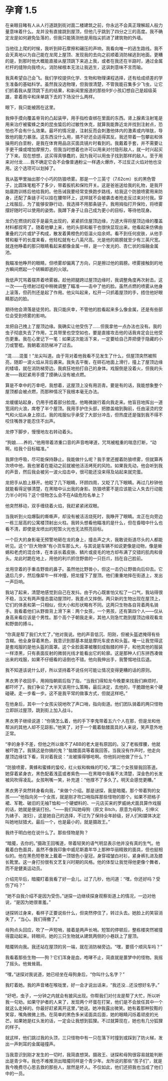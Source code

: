 # 孕育 1.5

在亲眼目睹有人从人行道跳到街对面二楼建筑之前，你永远不会真正理解超人般力量意味着什么。龙并没有直接跳到屋顶，但他几乎跳到了四分之三的高度。我不确定龙是如何避免坠落的，但我只能猜测他是用指尖抓进了建筑物的外墙。

当他往上爬的时候，我听到碎石摩擦和碾压的声响，我看向唯一的逃生路线。我不会天真地以为自己能在龙爬上屋顶、发现我的去向之前顺着消防梯逃到地面。更糟的是，到那时他大概能直接从屋顶跳下来追上我，或者在我还在半路时，通过金属栏杆的缝隙向我喷火。消防梯根本无法让我逃生，这讽刺意味不言而喻。

我真希望自己会飞。我们学校提供化学、生物和物理课程选择，还有给成绩差的学生准备的基础科学。虽然我没选物理，但我很清楚，不管我能召集多少飞虫，让它们抓着我从屋顶跳下去的结果，和新闻里报道的那些9岁小孩幻想自己是超级英雄，拿着雨伞和床单跳下去的下场没什么两样。

眼下，我只能被困在这里。

我伸手摸向覆盖脊背的凸起装甲，用手指检查绑在里面的东西。肾上腺素注射笔是用来治疗被蜜蜂之类的昆虫蛰后的过敏性休克，就算我能靠近龙并找到注射点，恐怕也不会有什么效果。最坏的情况是，注射反而会刺激他体内的激素或内啡肽，导致他的能力暴涨。这东西没什么用，搞不好还会适得其反。我还带着一包攀岩和体操用的白垩粉，是我在体育用品店买面具镜片时看到的。我戴着手套，并不需要让手更干燥或增加摩擦力，但我当时想着也许可以用来对付隐形敌人，就一时兴起买了下来。现在想想，这买得真够蠢的，因为我可以用虫子找到那样的敌人。至于用来对付龙……我不确定它会不会像普通粉尘一样遇火爆炸，不过反正火焰对他也没用。这个选项可以划掉了。

我从盔甲里抽出那个小巧的防狼喷雾。那是一个三英寸（7.62cm）长的黑色管子，比圆珠笔粗不了多少，带着扳机和保险开关。这是爸爸送给我的礼物，是我开始晨跑训练后他给我的。他告诫我要经常变换跑步路线，给我这个防狼喷雾用来防身，还配了条链子可以挂在腰带环上，这样就不会被袭击者抢走反过来对付我。穿上戏服后，为了能够安静行动，我选择不用那条链子。我用拇指打开保险，将喷雾摆好随时可以使用的姿势。我蹲下身子让自己成为更小的目标，等待他现身。

龙仍在燃烧的双手是最先出现的，紧紧抓住屋顶边缘，力道大得将屋顶边缘的覆盖材料都捏弯了。随着他攀上来，他的头部和躯干也很快显现出来。他看起来仿佛由重叠的刀片或铲子构成，散发着黄橙色的低温火焰余烬。看不到任何皮肤，从他手臂和躯干的长度来看，他轻松就有七八英尺高。光是他的肩膀就至少有三英尺宽。就连他睁着的那只眼睛看起来都像金属一样，是一个发光的、杏仁状的熔融金属池。

我瞄准他睁开的眼睛，但喷雾却偏离了方向，只是擦过他的肩膀。喷雾接触到的地方瞬间燃起一个转瞬即逝的火球。

我低声咒骂着摆弄着喷雾器。趁他把腿跨过屋顶边缘时，我调整角度再次射击。这一次——在喷射过程中稍微调整了瞄准——击中了他的脸。虽然点燃的喷雾从他身上滚落，但药剂还是起了作用。他尖叫起来，松开一只抓着屋顶的手，捂住他好眼睛那边的脸。

期待他会滑落是徒劳的。我只能庆幸，不管他的脸看起来多么像金属，还是有些部位会受到喷雾的影响。

龙把自己拽上了屋顶边缘。我确实让他受伤了……但我拿他一点办法也没有。我的虫子彻底失去了作用，工具带里也空空如也，要是直接攻击他的话我肯定会比他受伤更重。我在心里记下一笔：如果这次能活下来，一定要给自己弄把便于隐藏的小刀或警棍。我朝着消防梯冲了过去。

“混……混蛋！”龙尖叫道。由于背对着他我看不见发生了什么，但屋顶突然被照亮，随即一波火焰从背后袭来。我失去平衡，在碎石地面上滑行，撞上了屋顶边缘的矮墙，就在消防梯旁边。我疯狂地拍打自己的身体。戏服倒是没着火，但我的头发——我赶紧用手摸了摸确认没有被点燃。

算是不幸中的万幸吧，我想着，这屋顶上没有用沥青。要是有的话，我能想象整个屋顶都会被点燃，而那种情况下我根本毫无办法。

龙缓缓站起身，仍用手捂着部分脸庞。他略微跛行着向我走来。他盲目地挥出一道宽阔的火浪，席卷了半个屋顶。我用手护住头部，把膝盖缩到胸前，任由滚烫的空气和火焰从身上掠过。我的戏服似乎承受了大部分冲击，但热度还是强到我不得不咬住嘴唇才能忍住不出声。

龙停下脚步，慢慢地左右转动着头。

“狗娘……养的，”他用带着浓重口音的声音咆哮道，咒骂被粗重的喘息打断，“动啊，给我个目标瞄准。”

我屏住呼吸，尽可能保持静止。我能做什么呢？我手里还握着防狼喷雾，但就算再次喷中他，我也冒着在能动之前就被他活活烤死的风险。如果我先动，他会听到我的声音，然后我会被另一波火焰击中，很可能还没来得及站起来就完蛋。

龙把手从脸上移开。他眨了几下眼睛，环顾四周，又眨了几下眼睛。再过几秒钟他就能看得足够清楚，在黑暗中认出我的身影。防狼喷雾不是应该能让人失去行动能力半小时吗？这个怪物怎么会不在A级危险名单上？

他突然移动，双手缠绕着火焰，我赶紧紧闭双眼。

当我听到火焰爆裂的嘶嘶声，却没有被活活烧死时，我睁开了眼睛。龙正在向旁边一栋三层高的公寓楼顶射出火柱。我转头想看他瞄准的是什么，但在昏暗中什么也看不清，即使是龙喷出的短暂火光也无法照亮目标。

一个巨大的身影毫无预警地砸在龙的身上，撞击声之大，我敢说街道尽头的人都能听见。这个“巨大物体”有小货车那么大，与其说是车辆不如说更像是动物，像是蜥蜴和老虎的混合体，在本该长着皮肤、鳞片或皮毛的地方却布满了交错的肌肉和骨头。龙此时跪在地上，用他的利爪抓住野兽的一只巨爪，挡在自己脸前。

龙用空着的手重击野兽的鼻子。虽然他比野兽小，但这一击仍让野兽向后仰去。它退后几步，然后像犀牛一样冲撞，把龙撞下了屋顶。他们重重地摔在街道上，发出一声巨响。

我站了起来，清楚地感觉到自己在发抖。由于内心既害怕又松了一口气，我站得很不稳，当又有两声撞击震动屋顶时，我差点又摔倒。两只新的生物出现在屋顶上，它们的体表和第一只相似，但大小和形状略有不同。这两只生物各自背着两名骑手。我看着他们从野兽背上滑下来：两个女孩，一个男孩，还有第四个人——仅从身高来看应该是个男性。那个高个子朝我走来，其他人则急忙跑到屋顶边缘观看龙和野兽的搏斗。

“你真是帮了我们大忙了，”他对我说。他的声音低沉、阳刚，但被头盔遮掩得有些含糊。他全身穿着黑色，我意识到那基本就是摩托车皮衣和头盔。唯一让我觉得这是套戏服的是他头盔的面罩。这个全脸面罩被雕刻成骷髅的样子，和他其他的服装一样漆黑，只有表面反射的微弱光线才能看出它的轮廓。这是那种人们东拼西凑做出来的戏服，如果不仔细看的话倒也不错。他向我伸出手，我警惕地往后退。

我不知道该说什么好，所以坚持着不说任何可能让情况变得更糟的话的原则。

黑衣男子收回手，用拇指朝肩后指了指，“当我们得知龙今晚要来找我们麻烦时，都吓坏了。我们争论了大半天该用什么策略，最后决定，去他的，干脆跟他来个硬碰硬。走一步看一步。这不是我平常的做事方式，但就这样吧。”

在他身后，其中一个女孩尖锐地吹了声口哨，指向街道。他们团队骑着的两只怪物立即跃过屋顶，跳到街上加入战斗。

黑衣男子继续说道：“你猜怎么着，他的手下李鬼带着五六个人在那，但是龙和他帮派的其他人却不见踪影。”他笑了，对于一个戴着骷髅面具的人来说，笑声意外地正常。

“李的身手不差，但他之所以做不了ABB的老大是有原因的。没了老板撑腰，他就被吓跑了。我猜这是你搞的鬼？”骷髅面具等着我回答。当我没有作声时，他走向屋顶边缘往下看，背对着我说：“龙被揍得够呛啊。你他妈对他做了什么？”

“防狼喷雾，黄蜂和蜜蜂的蛰咬，红火蚁和蜘蛛的叮咬，”第二个女孩替我回答道。她穿着紧身衣，黑色配着浅蓝或者紫色——在黑暗中我看不太清楚，深金色的长发被风吹得凌乱。女孩咧嘴一笑，补充道：“他撑不了多久了。明天会感觉更糟。”

黑衣男子突然转身看向我，“来做个介绍。那是谜探，我是暗魇。那个带着狗的女孩——”他指向另一个女孩，就是刚才吹口哨指挥那些怪物的那个。如果不把格子裙、军靴、破旧的无袖T恤和一个硬塑料的、一元店买来的罗威纳犬面具算作戏服的话，她就是便装打扮。“——我们叫她母狗（原文 Bitch，原意为母狗，引伸义为婊子、泼妇），这是她自己的选择，不过为了保持全年龄级，好人们和媒体决定叫她地狱猎犬。最后一个，也是最小的，就是摄政王。”

我终于明白他在说什么了。那些怪物是狗？

“暗魇，去你的。”摄政王回嘴道，带着轻笑的语气明显表示他并没有真的生气。他戴着白色面具，虽然不像我印象中威尼斯嘉年华上那种华丽精致的面具，但也挺相似的。他在黑色短卷发上戴着一顶银色小皇冠，身穿褶皱白衬衫，紧身裤扎进及膝长靴里。这一身打扮很有文艺复兴时期的风格。他的体型让我觉得他更像个舞者，而不是健美运动员。

介绍完毕后，暗魇盯着我看了好一会儿。过了几秒，他问道：“嘿，你还好吗？受伤了吗？”

“她不自我介绍不是因为受伤，”谜探一边继续探身观察街道上的情况，一边对他说，“是因为她很害羞。”

谜探转过身来，看样子正要说些什么，但突然停住了，转过头去。她脸上的笑容消失了，“当心。我们得撤了。”

母狗点头回应，吹了一声短哨，接着是两声长哨。短暂的停顿后，整栋楼突然被撞得震动起来。转眼间，她的三只生物就从建筑两侧的小巷跃上了屋顶。

暗魇转向我。我还站在屋顶的另一端，就在消防梯旁边。“嘿，要搭个顺风车吗？”

我看着那些生物——狗？它们浑身是血，咆哮不止，简直就是噩梦中的怪物。我摇了摇头。他耸耸肩。

“嘿，”谜探对我说道，她已经坐在母狗身后，“你叫什么名字？”

我盯着她。我的声音堵在喉咙里，好一会才说出话来，“我还没...还没想好名字。”

“好吧，虫子，一分钟之内就会有披风出现。你帮我们对付龙是帮了大忙，所以听我一句劝。如果守护者的人来了，发现两个坏蛋在打架，他们是不会放任其中一个就这么走掉的。你最好赶紧离开这里，”她说。她冲我露出微笑。她有着那种狡黠的笑容，嘴角微微上扬。在简单的黑色多米诺面具后面，她的眼睛闪烁着顽皮的光芒。如果她是红头发的话，一定会让我想到狐狸。不过就算现在，她也有几分狐狸的样子。

就这样，他们跳过我的头顶，三只怪物中有一只在落下时撞到或踩到了防火梯，发出一声刺耳的金属碰撞声。

当我意识到刚才发生的一切时，我简直想哭。摄政王、谜探和母狗很容易就能判断出是青少年。我也不难推测出暗魇同样是个青少年。龙所说的那些“孩子们”，就是我今晚费尽心思去救的那些人，居然是坏人。不仅如此，他们还把我也当成了他们中的一员。
